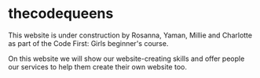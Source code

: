 # thecodequeens

This website is under construction by Rosanna, Yaman, Millie and Charlotte as part of the Code First: Girls beginner's course.

On this website we will show our website-creating skills and offer people our services to help them create their own website too.
